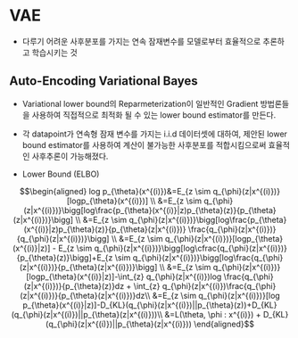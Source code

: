 # VAE
- 다루기 어려운 사후분포를 가지는 연속 잠재변수를 모델로부터 효율적으로 추론하고 학습시키는 것
  
## Auto-Encoding Variational Bayes
- Variational lower bound의 Reparmeterization이 일반적인 Gradient 방법론들을 사용하여 직접적으로 최적화 될 수 있는 lower bound estimator를 만든다.
- 각 datapoint가 연속형 잠재 변수를 가지는 i.i.d 데이터셋에 대하여, 제안된 lower bound estimator를 사용하여 계산이 불가능한 사후분포를 적합시킴으로써 효율적인 사후추론이 가능해졌다.

- Lower Bound (ELBO)

$$\begin{aligned} 
log p_{\theta}(x^{(i)})&=E_{z \sim q_{\phi}(z|x^{(i)})}[logp_{\theta}(x^{(i)})] \\
&=E_{z \sim q_{\phi}(z|x^{(i)})}\bigg[log\frac{p_{\theta}(x^{(i)}|z)p_{\theta}(z)}{p_{\theta}(z|x^{(i)})}\bigg] \\
&=E_{z \sim q_{\phi}(z|x^{(i)})}\bigg[log\frac{p_{\theta}(x^{(i)}|z)p_{\theta}(z)}{p_{\theta}(z|x^{(i)})} \frac{q_{\phi}(z|x^{(i)})}{q_{\phi}(z|x^{(i)})}\bigg] \\
&=E_{z \sim q_{\phi}(z|x^{(i)})}[logp_{\theta}(x^{(i)}|z)] - E_{z \sim q_{\phi}(z|x^{(i)})}\bigg[log\cfrac{q_{\phi}(z|x^{(i)})}{p_{\theta}(z)}\bigg]+E_{z \sim q_{\phi}(z|x^{(i)})}\bigg[log\frac{q_{\phi}(z|x^{(i)})}{p_{\theta}(z|x^{(i)})}\bigg] \\
&=E_{z \sim q_{\phi}(z|x^{(i)})}[logp_{\theta}(x^{(i)}|z)]-\int_{z} q_{\phi}(z|x^{(i)})log \frac{q_{\phi}(z|x^{(i)})}{p_{\theta}(z)}dz + \int_{z} q_{\phi}(z|x^{(i)})\frac{q_{\phi}(z|x^{(i)})}{p_{\theta}(z|x^{(i)})}dz\\
&=E_{z \sim q_{\phi}(z|x^{(i)})}[log p_{\theta}(x^{(i)}|z)]-D_{KL}(q_{\phi}(z|x^{(i)})||p_{\theta}(z))+D_{KL}(q_{\phi}(z|x^{(i)})||p_{\theta}(z|x^{(i)}))\\
&=L(\theta, \phi : x^{(i)}) + D_{KL}(q_{\phi}(z|x^{(i)})||p_{\theta}(z|x^{(i)}))
\end{aligned}$$
